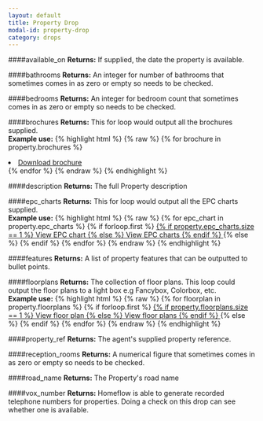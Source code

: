 ```yaml
---
layout: default
title: Property Drop
modal-id: property-drop
category: drops
---
```

####available_on
**Returns:** If supplied, the date the property is available.

####bathrooms
**Returns:** An integer for number of bathrooms that sometimes comes in as zero or empty so needs to be checked.

####bedrooms
**Returns:** An integer for bedroom count that sometimes comes in as zero or empty so needs to be checked.

####brochures
**Returns:** This for loop would output all the brochures supplied.<br/>
**Example use:**
{% highlight html %}
{% raw %}
{% for brochure in property.brochures %}
 <li><a href="{{ brochure | url_for_property_asset }}">Download brochure</a></li>
{% endfor %}
{% endraw %}
{% endhighlight %}

####description
**Returns:** The full Property description

####epc_charts
**Returns:** This for loop would output all the EPC charts supplied.<br/>
**Example use:**
{% highlight html %}
{% raw %}
{% for epc_chart in property.epc_charts %}
 {% if forloop.first %}
  <a href="{{ epc_chart | url_for_property_asset }}">
  {% if property.epc_charts.size == 1 %}
   View EPC chart
  {% else %}
   View EPC charts
  {% endif %}
  </a>
 {% else %}
  <a href="{{ epc_chart | url_for_property_asset }}" style="display:none"></a>
 {% endif %}
{% endfor %}
{% endraw %}
{% endhighlight %}

####features
**Returns:** A list of property features that can be outputted to bullet points.

####floorplans
**Returns:** The collection of floor plans. This loop could output the floor plans to a light box e.g Fancybox, Colorbox, etc.<br/>
**Example use:**
{% highlight html %}
{% raw %}
{% for floorplan in property.floorplans %}
 {% if forloop.first %}
  <a href="http://mr0.homeflow.co.uk/{{ floorplan.image }}" title="Floor plan">
  {% if property.floorplans.size == 1 %}
    View floor plan
   {% else %}
    View floor plans
  {% endif %}
  </a>
  {% else %}
   <a href="http://mr0.homeflow.co.uk/{{ floorplan.image }}" style="display:none;" title="Floor plan"></a>
 {% endif %}
{% endfor %}
{% endraw %}
{% endhighlight %}

####property_ref
**Returns:** The agent's supplied property reference.

####reception_rooms
**Returns:** A numerical figure that sometimes comes in as zero or empty so needs to be checked.

####road_name
**Returns:** The Property's road name

####vox_number
**Returns:** Homeflow is able to generate recorded telephone numbers for properties. Doing a check on this drop can see whether one is available.

